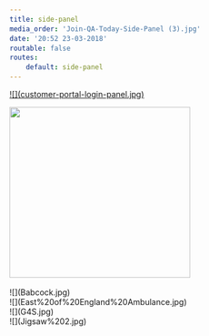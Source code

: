 ```yaml
---
title: side-panel
media_order: 'Join-QA-Today-Side-Panel (3).jpg'
date: '20:52 23-03-2018'
routable: false
routes:
    default: side-panel
---
```


<div class="onlyHomePage"><a href="https://www.qualsafeawards.org/QualsafeAwards/login/auth">![](customer-portal-login-panel.jpg)</a></div>
<p><img src="side-panel/Join-QA-Today-Side-Panel (3).jpg" alt="" width="318" height="300" /></p>
<div class="sliding-banner onlyHomePage">
<div>![](Babcock.jpg)</div>
<div>![](East%20of%20England%20Ambulance.jpg)</div>
<div>![](G4S.jpg)</div>
<div>![](Jigsaw%202.jpg)</div>
</div>
